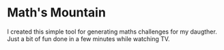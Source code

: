 # Math's Mountain
I created this simple tool for generating maths challenges for my daugther. 
Just a bit of fun done in a few minutes while watching TV.
